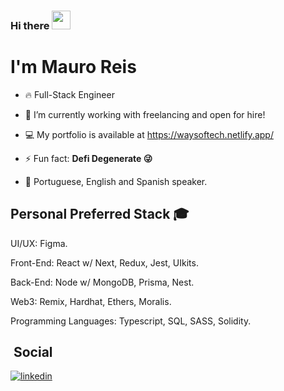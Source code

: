 ### Hi there <img src="https://raw.githubusercontent.com/kaueMarques/kaueMarques/master/hi.gif" width="30px" height="30px">
<h1 align="left">I'm Mauro Reis</h1>

- 🔥 Full-Stack Engineer

- 🔭 I’m currently working with freelancing and open for hire!

- 💻 My portfolio is available at https://waysoftech.netlify.app/

- ⚡ Fun fact: **Defi Degenerate 😜**

- 📜 Portuguese, English and Spanish speaker.

## Personal Preferred Stack 🎓

UI/UX: Figma.

Front-End: React w/ Next, Redux, Jest, UIkits.

Back-End: Node w/ MongoDB, Prisma, Nest.

Web3: Remix, Hardhat, Ethers, Moralis.

Programming Languages: Typescript, SQL, SASS, Solidity.

## &nbsp;Social

<a href="https://www.linkedin.com/in/mauro-reis-6b15b5237/" target="_blank">
  <img align="center" src="https://img.shields.io/badge/-mauroreis-05122A?style=flat&logo=linkedin" alt="linkedin"/>
</a>
